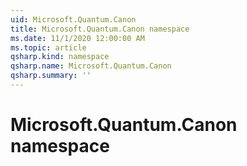 ```yaml
---
uid: Microsoft.Quantum.Canon
title: Microsoft.Quantum.Canon namespace
ms.date: 11/1/2020 12:00:00 AM
ms.topic: article
qsharp.kind: namespace
qsharp.name: Microsoft.Quantum.Canon
qsharp.summary: ''
---
```


# Microsoft.Quantum.Canon namespace



